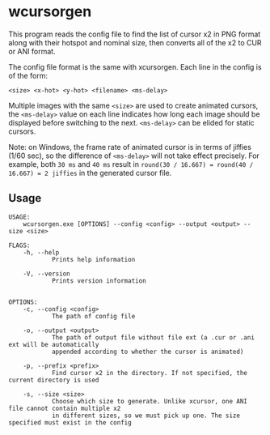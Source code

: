 # wcursorgen

This program reads the config file to find the list of cursor x2 in PNG format along with their hotspot and nominal size, then converts all of the x2 to CUR or ANI format.

The config file format is the same with xcursorgen. Each line in the config is of the form:

```
<size> <x-hot> <y-hot> <filename> <ms-delay>
```

Multiple images with the same `<size>` are used to create animated cursors, the `<ms-delay>` value on each line indicates how long each image should be displayed before switching to the next. `<ms-delay>` can be elided for static cursors.

Note: on Windows, the frame rate of animated cursor is in terms of jiffies (1/60 sec), so the difference of `<ms-delay>` will not take effect precisely. For example, both `30 ms` and `40 ms` result in `round(30 / 16.667) = round(40 / 16.667) = 2 jiffies` in the generated cursor file.

## Usage

```
USAGE:
    wcursorgen.exe [OPTIONS] --config <config> --output <output> --size <size>

FLAGS:
    -h, --help
            Prints help information

    -V, --version
            Prints version information


OPTIONS:
    -c, --config <config>
            The path of config file

    -o, --output <output>
            The path of output file without file ext (a .cur or .ani ext will be automatically
            appended according to whether the cursor is animated)

    -p, --prefix <prefix>
            Find cursor x2 in the directory. If not specified, the current directory is used

    -s, --size <size>
            Choose which size to generate. Unlike xcursor, one ANI file cannot contain multiple x2
            in different sizes, so we must pick up one. The size specified must exist in the config
```
